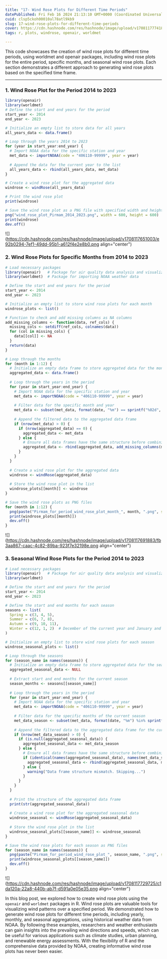 ```yaml
---
title: "17- Wind Rose Plots for Different Time Periods"
datePublished: Fri Feb 16 2024 21:13:10 GMT+0000 (Coordinated Universal Time)
cuid: clsp5ckoh00010al78atl9kb9
slug: 17-wind-rose-plots-for-different-time-periods
cover: https://cdn.hashnode.com/res/hashnode/image/upload/v1708117774184/82b93611-bbbf-44e3-8961-1f7f76fe443d.png
tags: r, plots, windrose, openair, worldmet

---
```


This code showcases the creation of wind rose plots for different time periods, using worldmet and openair packages, including wind rose plots for the entire period, specific months, and seasonal wind rose plots. Each section demonstrates a different approach to generating wind rose plots based on the specified time frame.

---

### 1\. Wind Rose Plot for the Period 2014 to 2023

```r
library(openair)
library(worldmet)
# Define the start and end years for the period
start_year <- 2014
end_year <- 2023

# Initialize an empty list to store data for all years
all_years_data <- data.frame()

# Loop through the years 2014 to 2023
for (year in start_year:end_year) {
  # Import NOAA data for the specific station and year
  met_data <- importNOAA(code = "406110-99999", year = year)
  
  # Append the data for the current year to the list
  all_years_data <- rbind(all_years_data, met_data)
}

# Create a wind rose plot for the aggregated data
windrose <- windRose(all_years_data)

# Print the wind rose plot
print(windrose)

# Save the wind rose plot as a PNG file with specified width and height (600x600 pixels)
png("wind_rose_plot_Pirmam_2014_2023.png", width = 600, height = 600)
print(windrose)
dev.off()
```

![](https://cdn.hashnode.com/res/hashnode/image/upload/v1708117651003/e92b0294-7ef1-49dd-95b1-a612f4e2e8b0.png align="center")

### 2\. Wind Rose Plots for Specific Months from 2014 to 2023

```r
# Load necessary packages
library(openair)   # Package for air quality data analysis and visualization
library(worldmet)  # Package for importing NOAA weather data

# Define the start and end years for the period
start_year <- 2014
end_year <- 2023

# Initialize an empty list to store wind rose plots for each month
windrose_plots <- list()

# Function to check and add missing columns as NA columns
add_missing_columns <- function(data, ref_cols) {
  missing_cols <- setdiff(ref_cols, colnames(data))
  for (col in missing_cols) {
    data[[col]] <- NA
  }
  return(data)
}

# Loop through the months
for (month in 1:12) {
  # Initialize an empty data frame to store aggregated data for the month
  aggregated_data <- data.frame()
  
  # Loop through the years in the period
  for (year in start_year:end_year) {
    # Import NOAA data for the specific station and year
    met_data <- importNOAA(code = "406110-99999", year = year)
    
    # Filter data for the specific month and year
    met_data <- subset(met_data, format(date, "%m") == sprintf("%02d", month))
    
    # Append the filtered data to the aggregated data frame
    if (nrow(met_data) > 0) {
      if (nrow(aggregated_data) == 0) {
        aggregated_data <- met_data
      } else {
        # Ensure all data frames have the same structure before combining them
        aggregated_data <- rbind(aggregated_data, add_missing_columns(met_data, colnames(aggregated_data)))
      }
    }
  }
  
  # Create a wind rose plot for the aggregated data
  windrose <- windRose(aggregated_data)
  
  # Store the wind rose plot in the list
  windrose_plots[[month]] <- windrose
}

# Save the wind rose plots as PNG files
for (month in 1:12) {
  png(paste("Pirmam_for_period_wind_rose_plot_month_", month, ".png", sep = ""), width = 600, height = 600)
  print(windrose_plots[[month]])
  dev.off()
}

```

![](https://cdn.hashnode.com/res/hashnode/image/upload/v1708117691883/fb3aa867-caac-4c82-89ba-923f7e32198e.png align="center")

### 3\. Seasonal Wind Rose Plots for the Period 2014 to 2023

```r
# Load necessary packages
library(openair)   # Package for air quality data analysis and visualization
library(worldmet)

# Define the start and end years for the period
start_year <- 2014
end_year <- 2023

# Define the start and end months for each season
seasons <- list(
  Spring = c(3, 4, 5),
  Summer = c(6, 7, 8),
  Autumn = c(9, 10, 11),
  Winter = c(12, 1, 2)  # December of the current year and January and February of the next year
)

# Initialize an empty list to store wind rose plots for each season
windrose_seasonal_plots <- list()

# Loop through the seasons
for (season_name in names(seasons)) {
  # Initialize an empty data frame to store aggregated data for the season
  aggregated_seasonal_data <- NULL
  
  # Extract start and end months for the current season
  season_months <- seasons[[season_name]]
  
  # Loop through the years in the period
  for (year in start_year:end_year) {
    # Import NOAA data for the specific station and year
    met_data <- importNOAA(code = "406110-99999", year = year)
    
    # Filter data for the specific months of the current season
    met_data_season <- subset(met_data, format(date, "%m") %in% sprintf("%02d", season_months))
    
    # Append the filtered data to the aggregated data frame for the current season
    if (nrow(met_data_season) > 0) {
      if (is.null(aggregated_seasonal_data)) {
        aggregated_seasonal_data <- met_data_season
      } else {
        # Ensure all data frames have the same structure before combining them
        if (identical(names(aggregated_seasonal_data), names(met_data_season))) {
          aggregated_seasonal_data <- rbind(aggregated_seasonal_data, met_data_season)
        } else {
          warning("Data frame structure mismatch. Skipping...")
        }
      }
    }
  }
  
  # Print the structure of the aggregated data frame
  print(str(aggregated_seasonal_data))
  
  # Create a wind rose plot for the aggregated seasonal data
  windrose_seasonal <- windRose(aggregated_seasonal_data)
  
  # Store the wind rose plot in the list
  windrose_seasonal_plots[[season_name]] <- windrose_seasonal
}

# Save the wind rose plots for each season as PNG files
for (season_name in names(seasons)) {
  png(paste("Pirmam_for_period_wind_rose_plot_", season_name, ".png", sep = ""), width = 600, height = 600)
  print(windrose_seasonal_plots[[season_name]])
  dev.off()
}
```

![](https://cdn.hashnode.com/res/hashnode/image/upload/v1708117729725/c1da120a-22a8-440b-ab7f-d591a0e05e35.png align="center")

In this blog post, we explored how to create wind rose plots using the `openair` and `worldmet` packages in R. Wind rose plots are valuable tools for visualizing wind patterns over a specified period. We demonstrated how to generate wind rose plots for different time periods, including yearly, monthly, and seasonal aggregations, using historical weather data from NOAA. By following these examples, researchers and weather enthusiasts can gain insights into the prevailing wind directions and speeds, which can be useful for various applications such as climate studies, urban planning, and renewable energy assessments. With the flexibility of R and the comprehensive data provided by NOAA, creating informative wind rose plots has never been easier.